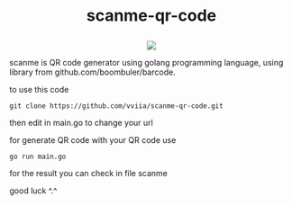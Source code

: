 
# <p align="center">scanme-qr-code</p>



<p align="center">
 <img src="https://user-images.githubusercontent.com/86775678/207361557-886ce385-db5b-4eed-84d4-3873e662fed3.png"/>
</p>

scanme is QR code generator using golang programming language, using library from github.com/boombuler/barcode. 

to use this code 

```
git clone https://github.com/vviia/scanme-qr-code.git
```

then edit in main.go to change your url

for generate QR code with your QR code use

 ```
 go run main.go
 ```
 
 for the result you can check in file scanme

 
 good luck ^.^
